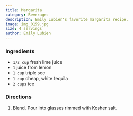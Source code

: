 ```yaml
---
title: Margarita
category: Beverages
description: Emily Lubien's favorite margarita recipe.
image: img_0159.jpg
size: 4 servings
author: Emily Lubien
---
```


### Ingredients

* `1/2 cup` fresh lime juice
* `1` juice from lemon
* `1 cup` triple sec
* `1 cup` cheap, white tequila
* `2 cups` ice

### Directions

1. Blend. Pour into glasses rimmed with Kosher salt.